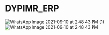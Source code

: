 # DYPIMR_ERP
![WhatsApp Image 2021-09-10 at 2 48 43 PM (1)](https://user-images.githubusercontent.com/79193713/132832129-e64e00d5-5552-4fac-811e-92f992a03fbd.jpeg)
![WhatsApp Image 2021-09-10 at 2 48 43 PM](https://user-images.githubusercontent.com/79193713/132832133-9303b484-d7be-4ccb-ba4c-0c6ea0608d6c.jpeg)

